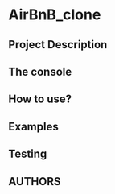 <h1>AirBnB_clone</h1>

<h2>Project Description</h2>

<h2>The console</h2>

<h2>How to use?</h2>

<h2>Examples</h2>

<h2>Testing</h2>

<h2>AUTHORS</h2>
